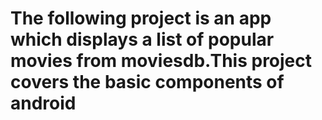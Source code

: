 # The following project is an app which displays a list of popular movies from moviesdb.This project covers the basic components of android
